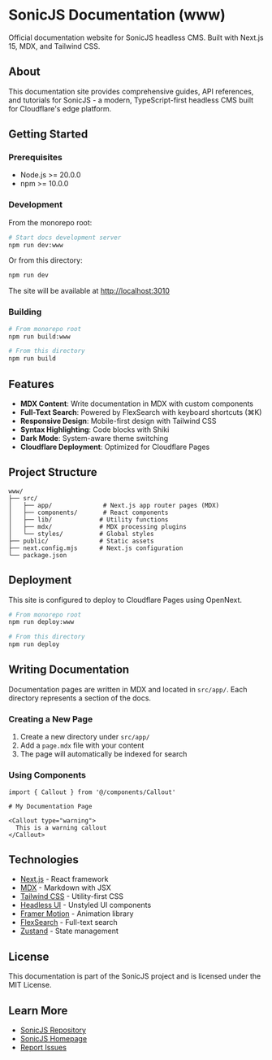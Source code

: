 # SonicJS Documentation (www)

Official documentation website for SonicJS headless CMS. Built with Next.js 15, MDX, and Tailwind CSS.

## About

This documentation site provides comprehensive guides, API references, and tutorials for SonicJS - a modern, TypeScript-first headless CMS built for Cloudflare's edge platform.

## Getting Started

### Prerequisites

- Node.js >= 20.0.0
- npm >= 10.0.0

### Development

From the monorepo root:

```bash
# Start docs development server
npm run dev:www
```

Or from this directory:

```bash
npm run dev
```

The site will be available at [http://localhost:3010](http://localhost:3010)

### Building

```bash
# From monorepo root
npm run build:www

# From this directory
npm run build
```

## Features

- **MDX Content**: Write documentation in MDX with custom components
- **Full-Text Search**: Powered by FlexSearch with keyboard shortcuts (⌘K)
- **Responsive Design**: Mobile-first design with Tailwind CSS
- **Syntax Highlighting**: Code blocks with Shiki
- **Dark Mode**: System-aware theme switching
- **Cloudflare Deployment**: Optimized for Cloudflare Pages

## Project Structure

```
www/
├── src/
│   ├── app/              # Next.js app router pages (MDX)
│   ├── components/       # React components
│   ├── lib/             # Utility functions
│   ├── mdx/             # MDX processing plugins
│   └── styles/          # Global styles
├── public/              # Static assets
├── next.config.mjs      # Next.js configuration
└── package.json
```

## Deployment

This site is configured to deploy to Cloudflare Pages using OpenNext.

```bash
# From monorepo root
npm run deploy:www

# From this directory
npm run deploy
```

## Writing Documentation

Documentation pages are written in MDX and located in `src/app/`. Each directory represents a section of the docs.

### Creating a New Page

1. Create a new directory under `src/app/`
2. Add a `page.mdx` file with your content
3. The page will automatically be indexed for search

### Using Components

```mdx
import { Callout } from '@/components/Callout'

# My Documentation Page

<Callout type="warning">
  This is a warning callout
</Callout>
```

## Technologies

- [Next.js](https://nextjs.org/docs) - React framework
- [MDX](https://mdxjs.com/) - Markdown with JSX
- [Tailwind CSS](https://tailwindcss.com/docs) - Utility-first CSS
- [Headless UI](https://headlessui.dev) - Unstyled UI components
- [Framer Motion](https://www.framer.com/docs/) - Animation library
- [FlexSearch](https://github.com/nextapps-de/flexsearch) - Full-text search
- [Zustand](https://docs.pmnd.rs/zustand/getting-started/introduction) - State management

## License

This documentation is part of the SonicJS project and is licensed under the MIT License.

## Learn More

- [SonicJS Repository](https://github.com/sonicjs/sonicjs)
- [SonicJS Homepage](https://sonicjs.com)
- [Report Issues](https://github.com/sonicjs/sonicjs/issues)
